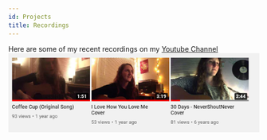 ```yaml
---
id: Projects
title: Recordings
---
```


Here are some of my recent recordings on my [Youtube Channel](https://www.youtube.com/user/MitchellWahlmeier)
![Recent Recodings](./assets/projectphoto.png)

